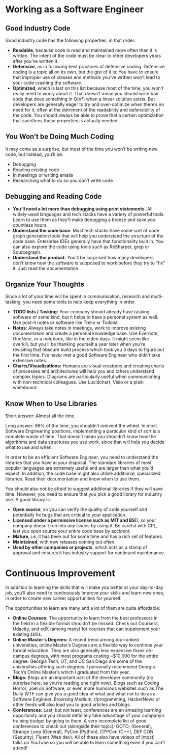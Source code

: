 # Working as a Software Engineer

## Good Industry Code

Good industry code has the following properties, in that order:

- **Readable**, because code is read and maintained more often than it is written. The intent of the code must be clear to other developers years after you’ve written it.
- **Defensive**, as in following best practices of defensive coding. Defensive coding is a topic all on its own, but the gist of it is: You have to ensure that improper use of classes and methods you’ve written won’t lead to your code crashing the software.
- **Optimized**, which is last on this list because most of the time, you won’t really need to worry about it. That doesn’t mean you should write bad code that does something in O(n³) when a linear solution exists. But developers are generally eager to try and over-optimize when there’s no need for it, often at the detriment of the readability and defensibility of the code. You should always be able to prove that a certain optimization that sacrifices those properties is actually needed.

## You Won’t be Doing Much Coding

It may come as a surprise, but most of the time you won’t be writing new code, but instead, you’ll be:

- Debugging
- Reading existing code
- In meetings or writing emails
- Researching what to do so you don’t write code

## Debugging and Reading Code

- **You’ll need a lot more than debugging using print statements.** All widely-used languages and tech stacks have a variety of powerful tools. Learn to use them as they’ll make debugging a breeze and save you countless hours.
- **Understand the code base.** Most tech stacks have some sort of code graph generation tools that will help you understand the structure of the code base. Enterprise IDEs generally have that functionality built in. You can also explore the code using tools such as ReSharper, grep or Sourcegraph.
- **Understand the product.** You’ll be surprised how many developers don’t know how the software is supposed to work before they try to “fix” it. Just read the documentation.

## Organize Your Thoughts

Since a lot of your time will be spent in communication, research and multi-tasking, you need some tools to help keep everything in order.

- **TODO lists / Tasking:** Your company should already have tasking software of some kind, but it helps to have a personal system as well. Use post-it notes or software like Trello or Todoist.
- **Notes:** Always take notes in meetings, work to improve existing documentation and create a personal knowledge base. Use Evernote, OneNote, or a notebook, like in the olden days. It might seem like overkill, but you’ll be thanking yourself a year later when you’re revisiting that obscure build process which took you 3 days to figure out the first time. I’ve never met a good Software Engineer who didn’t take extensive notes.
- **Charts/Visualizations:** Humans are visual creatures and creating charts of processes and architectures will help you and others understand complex topics. Diagrams are particularly useful when communicating with non-technical colleagues. Use Lucidchart, Visio or a plain whiteboard.

## Know When to Use Libraries

Short answer: Almost all the time.

Long answer: 99% of the time, you shouldn’t reinvent the wheel. In most Software Engineering positions, implementing a particular kind of sort is a complete waste of time. That doesn’t mean you shouldn’t know how the algorithms and data structures you use work, since that will help you decide what to use and when.

In order to be an efficient Software Engineer, you need to understand the libraries that you have at your disposal. The standard libraries of most popular languages are extremely useful and are larger than what you’d expect. In addition, the code base might also utilize additional, specialized libraries. Read their documentation and know when to use them.

You should also not be afraid to suggest additional libraries if they will save time. However, you need to ensure that you pick a good library for industry use. A good library is:

- **Open source**, so you can verify the quality of code yourself and potentially fix bugs that are critical to your application.
- **Licensed under a permissive license such as MIT and BS**D, so your company doesn’t run into any issues by using it. Be careful with GPL, lest you open source your entire code base by accident.
- **Mature**, i.e. it has been out for some time and has a rich set of features.
- **Maintained**, with new releases coming out often.
- **Used by other companies or projects**, which acts as a stamp of approval and ensures it has industry support for continued maintenance.

# Continuous Improvement

In addition to learning the skills that will make you better at your day-to-day job, you’ll also need to continuously improve your skills and learn new ones, in order to create new career opportunities for yourself.

The opportunities to learn are many and a lot of them are quite affordable:

- **Online Courses:** The opportunity to learn from the best professors in the field in a flexible format shouldn’t be missed. Check out Coursera, Udacity, and edX (among many) for courses that can supplement your existing skills.
- **Online Master’s Degrees:** A recent trend among top-ranked universities, online Master’s Degrees are a flexible way to continue your formal education. They are also generally less expensive thank on-campus degrees, with most programs costing ~$10,000 for the entire degree. Georgia Tech, UT, and UC San Diego are some of the universities offering such degrees. I personally recommend Georgia Tech’s Online Master’s which I graduated from this year.
- **Blogs:** Blogs are an important part of the developer community (no surprise here, as you’re reading one right now). Blogs such as Coding Horror, Joel on Software, or even more humorous websites such as The Daily WTF can give you a good idea of what and what not to do as a Software Engineer. Browsing Medium, r/programming, HackerNews or other feeds will also lead you to good articles and blogs.
- **Conferences:** Last, but not least, conferences are an amazing learning opportunity and you should definitely take advantage of your company’s training budget by going to them. A very incomplete list of good conferences to check out (alongside their topic): GOTO; (General), Strange Loop (General), PyCon (Python), CPPCon (C++), DEF CON (Security), Fluent (Web dev). All of these also have videos of (most) talks on YouTube so you will be able to learn something even if you can’t attend!